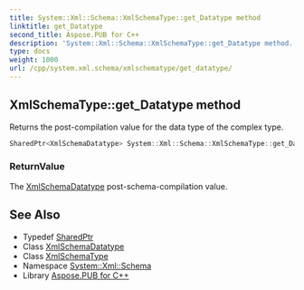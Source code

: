 ```yaml
---
title: System::Xml::Schema::XmlSchemaType::get_Datatype method
linktitle: get_Datatype
second_title: Aspose.PUB for C++
description: 'System::Xml::Schema::XmlSchemaType::get_Datatype method. Returns the post-compilation value for the data type of the complex type in C++.'
type: docs
weight: 1000
url: /cpp/system.xml.schema/xmlschematype/get_datatype/
---
```

## XmlSchemaType::get_Datatype method


Returns the post-compilation value for the data type of the complex type.

```cpp
SharedPtr<XmlSchemaDatatype> System::Xml::Schema::XmlSchemaType::get_Datatype()
```


### ReturnValue

The [XmlSchemaDatatype](../../xmlschemadatatype/) post-schema-compilation value.

## See Also

* Typedef [SharedPtr](../../../system/sharedptr/)
* Class [XmlSchemaDatatype](../../xmlschemadatatype/)
* Class [XmlSchemaType](../)
* Namespace [System::Xml::Schema](../../)
* Library [Aspose.PUB for C++](../../../)
